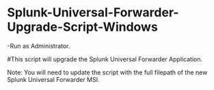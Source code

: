 # Splunk-Universal-Forwarder-Upgrade-Script-Windows

-Run as Administrator.

#This script will upgrade the Splunk Universal Forwarder Application.

Note: You will need to update the script with the full filepath of the new Splunk Universal Forwarder MSI.
